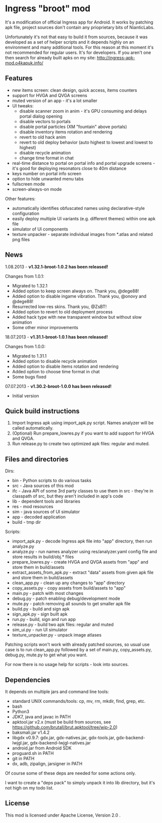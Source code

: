 Ingress "broot" mod
========================

It's a modification of official Ingress app for Android. It works by patching apk file, project sources don't contain any prioprietary bits of NianticLabs.

Unfortunately it's not that easy to build it from sources, because it was developed as a set of helper scripts and it depends highly on an environment and many additional tools. For this reason at this moment it's not recommended for regular users. It's for developers. If you aren't one then search for already built apks on my site: http://ingress-apk-mod.o4kapuk.info/

Features
--------

- new items screen: clean design, quick access, items counters
- support for HVGA and QVGA screens
- muted version of an app - it's a lot smaller
- UI tweaks:
    - disable scanner zoom in anim - it's GPU consuming and delays portal dialog opening
    - disable vectors to portals
    - disable portal particles (XM "fountain" above portals)
    - disable inventory items rotation and rendering
    - revert to old hack anim
    - revert to old deploy behavior (auto highest to lowest and lowest to highest)
    - disable recycle animation
    - change time format in chat
- real-time distance to portal on portal info and portal upgrade screens - it's good for deploying resonators close to 40m distance
- keys number on portal info screen
- option to hide unwanted menu tabs
- fullscreen mode
- screen-always-on mode

Other features:

- automatically identifies obfuscated names using declarative-style configuration
- easily deploy multiple UI variants (e.g. different themes) within one apk file
- simulator of UI components
- texture unpacker - separate individual images from *.atlas and related png files

News
----

1.08.2013 - **v1.32.1-broot-1.0.2 has been released!**

Changes from 1.0.1:

- Migrated to 1.32.1
- Added option to keep screen always on. Thank you, @dege88!
- Added option to disable ingame vibration. Thank you, @onovy and @dege88!
- Resurrected low-res skins. Thank you, @ZsBT!
- Added option to revert to old deployment process
- Added hack type with new transparent window but without slow animation
- Some other minor improvements

18.07.2013 - **v1.31.1-broot-1.0.1 has been released!**

Changes from 1.0.0:

- Migrated to 1.31.1
- Added option to disable recycle animation
- Added option to disable items rotation and rendering
- Added option to choose time format in chat
- Some bugs fixed

07.07.2013 - **v1.30.2-broot-1.0.0 has been released!**

- Initial version


Quick build instructions
------------------------

1. Import Ingress apk using import_apk.py script. Names analyzer will be called automatically.
1. (Optional) Run prepare_lowres.py if you want to add support for HVGA and QVGA.
1. Run release.py to create two optimized apk files: regular and muted.

Files and directories
---------------------

Dirs:

- bin - Python scripts to do various tasks
- src - Java sources of this mod
- ifc - Java API of some 3rd party classes to use them in src - they're in classpath of src, but they aren't included in app's code
- lib - dependent tools and libraries
- res - mod resources
- sim - java sources of UI simulator
- app - decoded application
- build - tmp dir

Scripts:

- import_apk.py - decode Ingress apk file into "app" directory, then run analyze.py
- analyze.py - run names analyzer using res/analyzer.yaml config file and store results in build/obj.* files
- prepare_lowres.py - create HVGA and QVGA assets from "app" and store them in build/assets
- extract_assets_from_apk.py - extract "data" assets from given apk file and store them in build/assets
- clean_app.py - clean up any changes to "app" directory
- copy_assets.py - copy assets from build/assets to "app"
- main.py - patch with most changes
- debug.py - patch enabling debug/development mode
- mute.py - patch removing all sounds to get smaller apk file
- build.py - build and sign apk
- sign_apk.py - sign built apk
- run.py - build, sign and run app
- release.py - build two apk files: regular and muted
- sim_ui.py - run UI simulator
- texture_unpacker.py - unpack image atlases

Patching scripts won't work with already patched sources, so usual use case is to run clean_app.py followed by a set of main.py, copy_assets.py, debug.py, mute.py to get what you want.

For now there is no usage help for scripts - look into sources.

Dependencies
------------

It depends on multiple jars and command line tools:

- standard UNIX commands/tools: cp, mv, rm, mkdir, find, grep, etc.
- bash
- Python3
- JDK7, java and javac in PATH
- apktool.jar v2.x (must be build from sources, see https://github.com/brutall/brut.apktool/tree/wip-2.0)
- baksmali.jar v1.4.2
- libgdx v0.9.7: gdx.jar, gdx-natives.jar, gdx-tools.jar, gdx-backend-lwjgl.jar, gdx-backend-lwjgl-natives.jar
- android.jar from Android SDK
- proguard.sh in PATH
- git in PATH
- dx, adb, zipalign, jarsigner in PATH

Of course some of these deps are needed for some actions only.

I want to create a "deps pack" to simply unpack it into lib directory, but it's not high on my todo list.

License
-------

This mod is licensed under Apache License, Version 2.0 .
